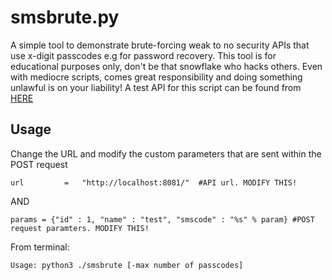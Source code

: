 # smsbrute.py

A simple tool to demonstrate brute-forcing weak to no security APIs that use x-digit passcodes e.g for password recovery. This tool is for educational purposes only, don't be that snowflake who hacks others. Even with mediocre scripts, comes great responsibility and doing something unlawful is on your liability! A test API for this script can be found from [HERE](https://github.com/miikkaak/badapi)

## Usage
Change the URL and modify the custom parameters that are sent within the POST request
```
url         =   "http://localhost:8081/"  #API url. MODIFY THIS!
```
AND
```
params = {"id" : 1, "name" : "test", "smscode" : "%s" % param} #POST request paramters. MODIFY THIS!
```
From terminal:
```
Usage: python3 ./smsbrute [-max number of passcodes]
```